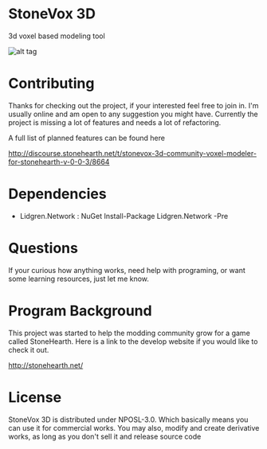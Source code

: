 StoneVox 3D
==========

3d voxel based modeling tool

![alt tag](https://raw.github.com/honestabelink/stonevox3d/master/repo_images/update002.png)

Contributing
==========

Thanks for checking out the project, if your interested feel free to join in. I'm usually online and am open to any suggestion 
you might have. Currently the project is missing a lot of features and needs a lot of refactoring. 

A full list of planned features can be found here

http://discourse.stonehearth.net/t/stonevox-3d-community-voxel-modeler-for-stonehearth-v-0-0-3/8664

Dependencies
==========
 - Lidgren.Network : NuGet Install-Package Lidgren.Network -Pre

Questions
==========

If your curious how anything works, need help with programing, or want some learning resources, just let me know.

Program Background
==========

This project was started to help the modding community grow for a game called StoneHearth. Here is a link
to the develop website if you would like to check it out.

http://stonehearth.net/

License
==========

StoneVox 3D is distributed under NPOSL-3.0. Which basically means you can use it for commercial works.
You may also, modify and create derivative works, as long as you don't sell it and release source code
